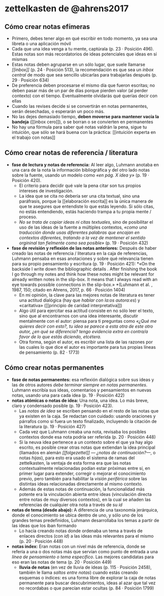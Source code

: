 # zettelkasten de @ahrens2017
## Cómo crear notas efímeras

- Primero, debes tener algo en qué escribir en todo momento, ya sea una libreta o una aplicación móvil
- Cada que una idea venga a tu mente, captúrala (p. 23 · Posición 496). Estas notas son más recordatorios de ideas potenciales que ideas en sí mismas
- Estas notas deben agruparse en un sólo lugar, que suele llamarse *[[inbox]]* (p. 24 · Posición 513), la recomendación es que sea un *inbox central* de modo que sea sencillo ubicarlas para trabajarlas después (p. 29 · Posición 634)
- De preferencia deben procesarse el mismo día que fueron escritas; no deben pasar más de un par de días porque pierden valor (al perder contexto) con el tiempo. Eventualmente olvidarás qué querías decir con ellas
- Cuando las revises decide si se convertirán en notas permanentes, serán desechadas, o esperarán un poco más. 
- No las dejes demasiado tiempo, **deben moverse para mantener vacía la bandeja** ([[inbox cero]]), o se borran o se convierten en permanentes
- No hay una fórmula para saber qué notas valdrán la pena, sigue tu intuición, que sólo se hará buena con la práctica: [[intuición experta en el trabajo con notas]]

## Cómo crear notas de referencia / literatura

- **fase de lectura y notas de referencia:** Al leer algo, Luhmann anotaba en una cara de la nota la información bibliográfica y del otro lado notas sobre la fuente, usando un modelo como *«en pág. X idea y»* (p. 19 · Posición 420).
    - El criterio para decidir qué vale la pena citar son tus propios intereses de investigación.
    - La idea que se cita no debería ser una cita textual, sino una paráfrasis, porque la [[elaboración escrita]] es la única manera de que te asegures que entendiste lo que estás leyendo. Si sólo citas, no estás entendiendo, estás haciendo trampa a tu propia mente / proceso.
    - *No se trata de copiar ideas ni citas textuales*, sino de posibilitar el uso de las ideas de la fuente a múltiples contextos, *«como una traducción donde usas diferentes palabras que encajan en contextos diferentes, tratando a la vez de mantener el sentido orgininal tan fielmente como sea posible»* (p. 19 · Posición 432)
- **fase de revisión y reflexión de las notas anteriores:** Después de haber creado las notas de referencia / literatura en la caja de referencias, Luhmann pensaba en esas anotaciones y sobre qué relevancia tienen para su propio pensamiento y escritura (p. 19 · Posición 421): *«On the backside I write down the bibliographic details . After finishing the book I go through my notes and think how these notes might be relevant for already written notes in the slip-box. It means that I always read with an eye towards possible connections in the slip-box.» *(Luhmann et al. , 1987, 150; citado en Ahrens, 2017, p. 66 · Posición 1404)
    - En mi opinión, la clave para las mejores notas de literatura es tener una actitud dialógica (hay que *hablar con la:os autora:es*) y «caritativa» ([[principio de caridad interpretativa]])
    - Algo útil para ejercitar esa actitud consiste en no sólo leer el texto, sino que al encontrarnos con una idea interesante, discutir mentalmente con el autor: piensa para ti preguntas como *«¿Qué me quieres decir con esto?, tu idea se parece a esta otra de este otro autor, ¿en qué se diferencia? tengo evidencia extra en contra/a favor de lo que estás diciendo, etcétera.*
    - Otra forma, según el autor, es escribir una lista de las razones por las cuales lo que dice el autor es importante para tus propias líneas de pensamiento (p. 82 · 1773)

## Cómo crear notas permanentes

- **fase de notas permanentes:** esa reflexión dialógica sobre sus ideas y las de otros autores *debe terminar siempre en notas permanentes*. Luhmann escribía sus ideas, comentarios y pensamientos en nuevas notas, usando una para cada idea (p. 19 · Posición 422)
- **notas atómicas o notas de idea:** Una nota, una idea. Lo más breve, claro y condensado posible (p. 19 · Posición 423). 
    - Las *notas de idea* se escriben pensando en el resto de las notas que ya existen en la caja. Se redactan con cuidado: usando oraciones y párrafos como si fuera un texto finalizado, incluyendo la citación de la literatura (p. 19 · Posición 427)
    - Cada vez que Luhmann creaba una nota, revisaba los posibles contextos donde esa nota podría ser referida (p. 20 · Posición 448)
    - Si la neuva idea pertenece a un contexto sobre el que ya hay algo escrito, es posible crear otras notas que extiendan la idea principal (llamados en alemán *[[folgezettel]] — ¿notas de continuación?—*, o notas *hijas*), para esto era usado el sistema de ramas del zettelkasten, la ventaja de esta forma era que las notas contextualmente relacionadas podían estar próximas entre sí, en primer lugar para extender, corregir o mejorar el conocimiento previo, pero también para habilitar la *visión periférica* sobre las distintas ideas relacionadas directamente al mismo contexto.
    - Además de estas notas de continuación, la funcionalidad más potente era la vinculación abierta entre ideas (vinculación directa entre notas de muy diversos contextos), en la cual se añaden las referencias de cualquier otra nota a través de su *id*
- **notas de tema (desde abajo):** A diferencia de una taxonomía jerárquica, donde el conocimiento se ubica dentro de uno, y sólo uno de los grandes temas predefinidos, Luhmann desarrollaba los temas a partir de las ideas que los iban formando
    - Lo hacía creando notas donde ordenaba un tema a través de enlaces directos (con *id*) a las ideas más relevantes para el mismo (p. 20 · Posición 448)
- **notas index:** Eran notas con un nivel más de referencia, donde se refería a una o dos notas más que servían como punto de entrada a una *línea de pensamiento o tema específico*. Las mejores candidatas para eso eran las notas de tema (p. 20 · Posición 449)
    - **lluvia de notas** (en vez de lluvia de ideas  (p. 115 · Posición 2458), también le llama *saltos entre notas*) cuando estás creando esquemas o índices: es una forma libre de explorar la caja de notas permanente para buscar descubrimientos, ideas al azar que tal vez no recordabas o que parecían estar ocultas (p. 84 · Posición 1799)
